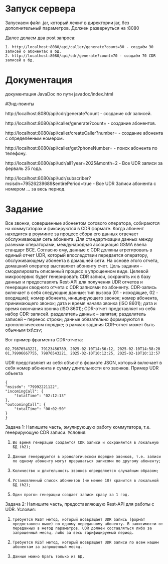 # Запуск сервера

  Запускаем файл .jar, который лежит в директории jar, без дополнительный параметров. Должен развернуться на :8080
  
  Далее делаем два post запроса:
  
    1. http://localhost:8080/api/caller/generate?count=30 - создаём 30 записей о абонентах в бд.
    2. http://localhost:8080/api/cdr/generate?count=70 - создаём 70 CDR записей в бд. 

  
	
# Документация

документация JavaDoc по пути javadoc/index.html

#Энд-поинты

http://localhost:8080/api/cdr/generate?count - создание cdr записей.

http://localhost:8080/api/caller/generate?count= - создание абонентов.

http://localhost:8080/api/caller/createCaller?number= - создание абонента с определённым номером.

http://localhost:8080/api/caller/get?phoneNumber= - поиск абонента по телефону.

http://localhost:8080/api/udr/all?year=2025&month=2 - Все UDR записи за ферваль 25 года.

http://localhost:8080/api/udr/subscriber?msisdn=79526239689&entirePeriod=true - Все UDR Записи абонента с номером ... за весь период.

# Задание

Все звонки, совершенные абонентом сотового оператора, собираются на коммутаторах и фиксируются в CDR формате. Когда абонент находится в роуминге за процесс сбора его данных отвечает обслуживающая сеть абонента. Для стандартизации данных между разными операторами, международная ассоциация GSMA ввела стандарт BCE. Согласно ему, данные с CDR должны агрегировать в единый отчет UDR, который впоследствии передается оператору, обслуживающему абонента в домашней сети. На основе этого отчета, домашний оператор выставляет абоненту счет.
Цель задания – смоделировать описанный процесс в упрощенном виде.
Целевой микросервис будет генерировать CDR записи, сохранять их в базу данных и предоставлять Rest-API для получения UDR отчетов и генерации сводного отчета с CDR записями по абоненту.
CDR-запись включает в себя следующие данные:
  тип вызова (01 - исходящие, 02 - входящие);
 номер абонента, инициирующего звонок;
 номер абонента, принимающего звонок;
дата и время начала звонка (ISO 8601);
 дата и время окончания звонка (ISO 8601);
CDR-отчет представляет из себя набор CDR-записей.
разделитель данных – запятая;
разделитель записей – перенос строки;
данные обязательно формируются в хронологическом порядке;
в рамках задания CDR-отчет может быть обычным txt\csv;

Вот пример фрагмента CDR-отчета:

	02,79876543221, 79123456789, 2025-02-10T14:56:12, 2025-02-10T14:58:20
	01,79996667755, 79876543221, 2025-02-10T10:12:25, 2025-02-10T10:12:57
 
UDR представляет из себя объект в формате JSON, который включает в себя номер абонента и сумму длительности его звонков.
Пример UDR объекта

    {
    "msisdn": "79992221122",
    "incomingCall": {
        "totalTime": "02:12:13"
    },
    "outcomingCall": {
        "totalTime": "00:02:50"
    }
    }
 
Задача 1:
Напишите часть, эмулирующую работу коммутатора, т.е. генерирующую CDR записи.
Условия:
1.     Во время генерации создаются CDR записи и сохраняются в локальную БД (h2);
2.     Данные генерируются в хронологическом порядке звонков, т.е. записи по одному абоненту могут прерываться записями по другому абоненту;
3.     Количество и длительность звонков определяется случайным образом;
4.     Установленный список абонентов (не менее 10) хранится в локальной БД (h2);
5.     Один прогон генерации создает записи сразу за 1 год.
Задача 2:
Напишите часть, предоставляющую Rest-API для работы с UDR.
          	Условия:
1.     Требуется REST метод, который возвращает UDR запись (формат предоставлен выше) по одному переданному абоненту. В зависимости от переданных в метод параметров, UDR должен составляться либо за запрошенный месяц, либо за весь тарифицируемый период.
2.     Требуется REST метод, который возвращает UDR записи по всем нашим абонентам за запрошенный месяц.
3.     Данные можно брать только из БД.
